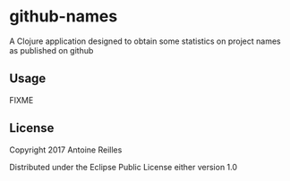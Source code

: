 # github-names

A Clojure application designed to obtain some statistics on project names as
published on github

## Usage

FIXME

## License

Copyright 2017 Antoine Reilles

Distributed under the Eclipse Public License either version 1.0
